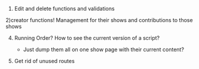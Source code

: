 1) Edit and delete functions and validations

2)creator functions! Management for their shows and contributions to those shows

4) Running Order? How to see the current version of a script?
    - Just dump them all on one show page with their current content?

5) Get rid of unused routes

